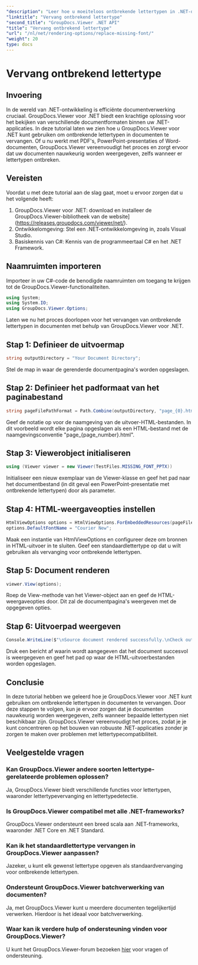 ```yaml
---
"description": "Leer hoe u moeiteloos ontbrekende lettertypen in .NET-documenten vervangt met GroupDocs.Viewer. Zorg voor nauwkeurige weergave met eenvoudige stappen."
"linktitle": "Vervang ontbrekend lettertype"
"second_title": "GroupDocs.Viewer .NET API"
"title": "Vervang ontbrekend lettertype"
"url": "/nl/net/rendering-options/replace-missing-font/"
"weight": 20
type: docs
---
```

# Vervang ontbrekend lettertype

## Invoering
In de wereld van .NET-ontwikkeling is efficiënte documentverwerking cruciaal. GroupDocs.Viewer voor .NET biedt een krachtige oplossing voor het bekijken van verschillende documentformaten binnen uw .NET-applicaties. In deze tutorial laten we zien hoe u GroupDocs.Viewer voor .NET kunt gebruiken om ontbrekende lettertypen in documenten te vervangen. Of u nu werkt met PDF's, PowerPoint-presentaties of Word-documenten, GroupDocs.Viewer vereenvoudigt het proces en zorgt ervoor dat uw documenten nauwkeurig worden weergegeven, zelfs wanneer er lettertypen ontbreken.
## Vereisten
Voordat u met deze tutorial aan de slag gaat, moet u ervoor zorgen dat u het volgende heeft:
1. GroupDocs.Viewer voor .NET: download en installeer de GroupDocs.Viewer-bibliotheek van de website](https://releases.groupdocs.com/viewer/net/).
2. Ontwikkelomgeving: Stel een .NET-ontwikkelomgeving in, zoals Visual Studio.
3. Basiskennis van C#: Kennis van de programmeertaal C# en het .NET Framework.

## Naamruimten importeren
Importeer in uw C#-code de benodigde naamruimten om toegang te krijgen tot de GroupDocs.Viewer-functionaliteiten.

```csharp
using System;
using System.IO;
using GroupDocs.Viewer.Options;
```

Laten we nu het proces doorlopen voor het vervangen van ontbrekende lettertypen in documenten met behulp van GroupDocs.Viewer voor .NET.
## Stap 1: Definieer de uitvoermap
```csharp
string outputDirectory = "Your Document Directory";
```
Stel de map in waar de gerenderde documentpagina's worden opgeslagen.
## Stap 2: Definieer het padformaat van het paginabestand
```csharp
string pageFilePathFormat = Path.Combine(outputDirectory, "page_{0}.html");
```
Geef de notatie op voor de naamgeving van de uitvoer-HTML-bestanden. In dit voorbeeld wordt elke pagina opgeslagen als een HTML-bestand met de naamgevingsconventie "page_{page_number}.html".
## Stap 3: Viewerobject initialiseren
```csharp
using (Viewer viewer = new Viewer(TestFiles.MISSING_FONT_PPTX))
```
Initialiseer een nieuw exemplaar van de Viewer-klasse en geef het pad naar het documentbestand (in dit geval een PowerPoint-presentatie met ontbrekende lettertypen) door als parameter.
## Stap 4: HTML-weergaveopties instellen
```csharp
HtmlViewOptions options = HtmlViewOptions.ForEmbeddedResources(pageFilePathFormat);
options.DefaultFontName = "Courier New";
```
Maak een instantie van HtmlViewOptions en configureer deze om bronnen in HTML-uitvoer in te sluiten. Geef een standaardlettertype op dat u wilt gebruiken als vervanging voor ontbrekende lettertypen.
## Stap 5: Document renderen
```csharp
viewer.View(options);
```
Roep de View-methode van het Viewer-object aan en geef de HTML-weergaveopties door. Dit zal de documentpagina's weergeven met de opgegeven opties.
## Stap 6: Uitvoerpad weergeven
```csharp
Console.WriteLine($"\nSource document rendered successfully.\nCheck output in {outputDirectory}.");
```
Druk een bericht af waarin wordt aangegeven dat het document succesvol is weergegeven en geef het pad op waar de HTML-uitvoerbestanden worden opgeslagen.

## Conclusie
In deze tutorial hebben we geleerd hoe je GroupDocs.Viewer voor .NET kunt gebruiken om ontbrekende lettertypen in documenten te vervangen. Door deze stappen te volgen, kun je ervoor zorgen dat je documenten nauwkeurig worden weergegeven, zelfs wanneer bepaalde lettertypen niet beschikbaar zijn. GroupDocs.Viewer vereenvoudigt het proces, zodat je je kunt concentreren op het bouwen van robuuste .NET-applicaties zonder je zorgen te maken over problemen met lettertypecompatibiliteit.
## Veelgestelde vragen
### Kan GroupDocs.Viewer andere soorten lettertype-gerelateerde problemen oplossen?
Ja, GroupDocs.Viewer biedt verschillende functies voor lettertypen, waaronder lettertypevervanging en lettertypedetectie.
### Is GroupDocs.Viewer compatibel met alle .NET-frameworks?
GroupDocs.Viewer ondersteunt een breed scala aan .NET-frameworks, waaronder .NET Core en .NET Standard.
### Kan ik het standaardlettertype vervangen in GroupDocs.Viewer aanpassen?
Jazeker, u kunt elk gewenst lettertype opgeven als standaardvervanging voor ontbrekende lettertypen.
### Ondersteunt GroupDocs.Viewer batchverwerking van documenten?
Ja, met GroupDocs.Viewer kunt u meerdere documenten tegelijkertijd verwerken. Hierdoor is het ideaal voor batchverwerking.
### Waar kan ik verdere hulp of ondersteuning vinden voor GroupDocs.Viewer?
U kunt het GroupDocs.Viewer-forum bezoeken [hier](https://forum.groupdocs.com/c/viewer/9) voor vragen of ondersteuning.